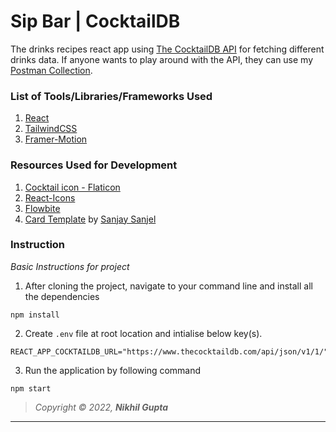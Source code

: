 # Sip Bar | CocktailDB

The drinks recipes react app using [The CocktailDB API](https://www.thecocktaildb.com/api.php) for fetching different drinks data. If anyone wants to play around with the API, they can use my [Postman Collection](https://www.getpostman.com/collections/2ad0ca409f240ec68977).

### List of Tools/Libraries/Frameworks Used

1. [React](https://reactjs.org/)
2. [TailwindCSS](https://tailwindcss.com/)
3. [Framer-Motion](https://framer.com)

### Resources Used for Development

1. [Cocktail icon - Flaticon](https://www.flaticon.com/free-icons/cocktail)
2. [React-Icons](https://react-icons.github.io/react-icons)
3. [Flowbite](https://flowbite.com/)
4. [Card Template](https://ordinarycoders.com/blog/article/17-tailwindcss-cards) by [Sanjay Sanjel](https://codepen.io/sanjaysanjel)

### Instruction

_Basic Instructions for project_

1. After cloning the project, navigate to your command line and install all the dependencies

```
npm install
```

2. Create `.env` file at root location and intialise below key(s).

```
REACT_APP_COCKTAILDB_URL="https://www.thecocktaildb.com/api/json/v1/1/"
```

3. Run the application by following command

```
npm start
```

> _Copyright © 2022, **Nikhil Gupta**_

---
